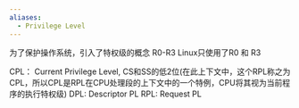 ```yaml
---
aliases:
  - Privilege Level
---
```

为了保护操作系统，引入了特权级的概念
R0-R3
Linux只使用了R0 和 R3

CPL： Current Privilege Level, CS和SS的低2位(在此上下文中，这个RPL称之为CPL，所以CPL是RPL在CPU处理段的上下文中的一个特例，CPU将其视为当前程序的执行特权级)
DPL: Descriptor PL
RPL: Request PL